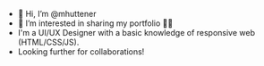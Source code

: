 - 👋 Hi, I’m @mhuttener
- 👀 I’m interested in sharing my portfolio 👨‍💻
- I'm a UI/UX Designer with a basic knowledge of responsive web (HTML/CSS/JS).
- Looking further for collaborations! 
<!---
mhuttener/mhuttener is a ✨ special ✨ repository because its `README.md` (this file) appears on your GitHub profile.
You can click the Preview link to take a look at your changes.
--->
